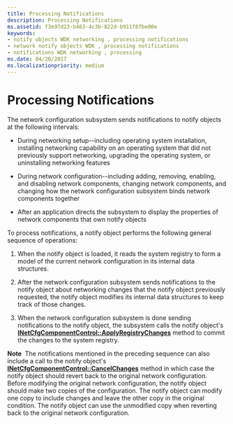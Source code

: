 ```yaml
---
title: Processing Notifications
description: Processing Notifications
ms.assetid: f3e97d23-b463-4c3b-822d-b911f6fbe00e
keywords:
- notify objects WDK networking , processing notifications
- network notify objects WDK , processing notifications
- notifications WDK networking , processing
ms.date: 04/20/2017
ms.localizationpriority: medium
---
```


# Processing Notifications





The network configuration subsystem sends notifications to notify objects at the following intervals:

-   During networking setup--including operating system installation, installing networking capability on an operating system that did not previously support networking, upgrading the operating system, or uninstalling networking features

-   During network configuration--including adding, removing, enabling, and disabling network components, changing network components, and changing how the network configuration subsystem binds network components together

-   After an application directs the subsystem to display the properties of network components that own notify objects

To process notifications, a notify object performs the following general sequence of operations:

1.  When the notify object is loaded, it reads the system registry to form a model of the current network configuration in its internal data structures.

2.  After the network configuration subsystem sends notifications to the notify object about networking changes that the notify object previously requested, the notify object modifies its internal data structures to keep track of those changes.

3.  When the network configuration subsystem is done sending notifications to the notify object, the subsystem calls the notify object's [**INetCfgComponentControl::ApplyRegistryChanges**](https://msdn.microsoft.com/library/windows/hardware/ff547727) method to commit the changes to the system registry.

**Note**  The notifications mentioned in the preceding sequence can also include a call to the notify object's [**INetCfgComponentControl::CancelChanges**](https://msdn.microsoft.com/library/windows/hardware/ff547728) method in which case the notify object should revert back to the original network configuration.
Before modifying the original network configuration, the notify object should make two copies of the configuration. The notify object can modify one copy to include changes and leave the other copy in the original condition. The notify object can use the unmodified copy when reverting back to the original network configuration.

 

 

 





